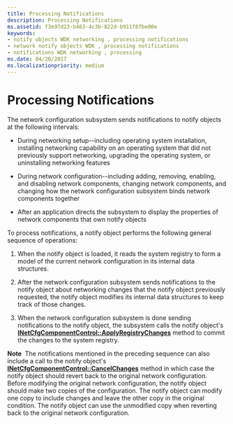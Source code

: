 ```yaml
---
title: Processing Notifications
description: Processing Notifications
ms.assetid: f3e97d23-b463-4c3b-822d-b911f6fbe00e
keywords:
- notify objects WDK networking , processing notifications
- network notify objects WDK , processing notifications
- notifications WDK networking , processing
ms.date: 04/20/2017
ms.localizationpriority: medium
---
```


# Processing Notifications





The network configuration subsystem sends notifications to notify objects at the following intervals:

-   During networking setup--including operating system installation, installing networking capability on an operating system that did not previously support networking, upgrading the operating system, or uninstalling networking features

-   During network configuration--including adding, removing, enabling, and disabling network components, changing network components, and changing how the network configuration subsystem binds network components together

-   After an application directs the subsystem to display the properties of network components that own notify objects

To process notifications, a notify object performs the following general sequence of operations:

1.  When the notify object is loaded, it reads the system registry to form a model of the current network configuration in its internal data structures.

2.  After the network configuration subsystem sends notifications to the notify object about networking changes that the notify object previously requested, the notify object modifies its internal data structures to keep track of those changes.

3.  When the network configuration subsystem is done sending notifications to the notify object, the subsystem calls the notify object's [**INetCfgComponentControl::ApplyRegistryChanges**](https://msdn.microsoft.com/library/windows/hardware/ff547727) method to commit the changes to the system registry.

**Note**  The notifications mentioned in the preceding sequence can also include a call to the notify object's [**INetCfgComponentControl::CancelChanges**](https://msdn.microsoft.com/library/windows/hardware/ff547728) method in which case the notify object should revert back to the original network configuration.
Before modifying the original network configuration, the notify object should make two copies of the configuration. The notify object can modify one copy to include changes and leave the other copy in the original condition. The notify object can use the unmodified copy when reverting back to the original network configuration.

 

 

 





